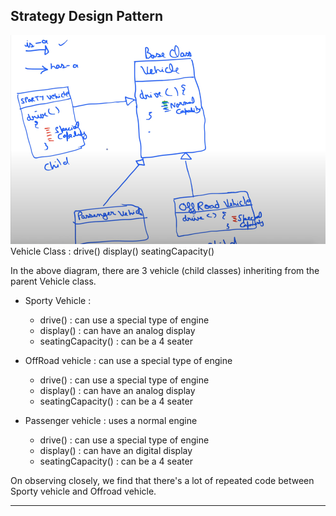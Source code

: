 ## Strategy Design Pattern 
![img_1.png](img_1.png)
Vehicle Class :
drive()
display() 
seatingCapacity() 

In the above diagram, there are 3 vehicle (child classes) inheriting from the parent Vehicle class. 

* Sporty Vehicle : 
    * drive() : can use a special type of engine
    * display() : can have an analog display 
    * seatingCapacity() : can be a 4 seater  

* OffRoad vehicle : can use a special type of engine
    * drive() : can use a special type of engine
    * display() : can have an analog display 
    * seatingCapacity() : can be a 4 seater 

* Passenger vehicle : uses a normal engine 
    * drive() : can use a special type of engine
    * display() : can have an digital display
    * seatingCapacity() : can be a 4 seater

On observing closely, we find that there's a lot of repeated code between Sporty vehicle and Offroad vehicle.


_____


